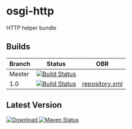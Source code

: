 # osgi-http
HTTP helper bundle

Builds
------
| Branch | Status | OBR |
|--------|--------|-----|
| Master | [![Build Status](https://travis-ci.org/pavlovmedia/osgi-http.svg?branch=master)](https://travis-ci.org/pavlovmedia/osgi-http) | |
| 1.0 | [![Build Status](https://travis-ci.org/pavlovmedia/osgi-http.svg?branch=1.0-release)](https://travis-ci.org/pavlovmedia/osgi-http) | [repository.xml](https://raw.githubusercontent.com/pavlovmedia/osgi-http/1.0-release/obr/repository.xml) |

Latest Version
--------------

[ ![Download](https://api.bintray.com/packages/pavlovmedia/pavlov-media-oss/osgi-http/images/download.svg) ](https://bintray.com/pavlovmedia/pavlov-media-oss/osgi-http/_latestVersion)
[![Maven Status](https://maven-badges.herokuapp.com/maven-central/com.pavlovmedia.oss.osgi/http/com.pavlovmedia.oss.osgi.http/badge.png)](https://repo1.maven.org/maven2/com/pavlovmedia/oss/osgi/http)
